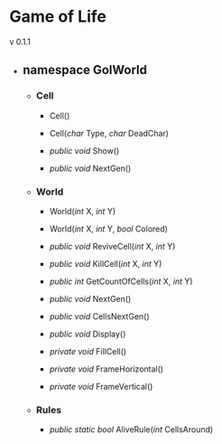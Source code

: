 # Game of Life

v 0.1.1

* ## namespace GolWorld
	* ### Cell
		* Cell()

		* Cell(*char* Type, *char* DeadChar)

		* *public void* Show()

		* *public void* NextGen()


	* ### World
		* World(*int* X, *int* Y)

		* World(*int* X, *int* Y, *bool* Colored)

		* *public void* ReviveCell(*int* X, *int* Y)

		* *public void* KillCell(*int* X, *int* Y)

		* *public int* GetCountOfCells(*int* X, *int* Y)

		* *public void* NextGen()

		* *public void* CellsNextGen()

		* *public void* Display()

		* *private void* FillCell()

		* *private void* FrameHorizontal()

		* *private void* FrameVertical()

	* ### Rules
		* *public static bool* AliveRule(*int* CellsAround)